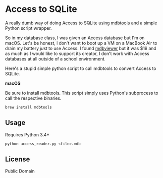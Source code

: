 # Access to SQLite

A really dumb way of doing Access to SQLite using [mdbtools](https://github.com/brianb/mdbtools) and a simple Python script wrapper.

So in my database class, I was given an Access database but I'm on macOS. Let's be honest, I don't want to boot up a VM on a MacBook Air to drain my battery *just* to use Access. I found [mdbviewer](https://eggerapps.at/mdbviewer/) but it was $19 and as much as I would like to support its creator, I don't work with Access databases at all outside of a school environment.

Here's a stupid simple python script to call mdbtools to convert Access to SQLite.

**macOS**

Be sure to install mdbtools. This script simply uses Python's subprocess to call the respective binaries.

```bash
brew install mdbtools
```

## Usage

Requires Python 3.4+

```bash
python access_reader.py <file>.mdb
```

## License

Public Domain